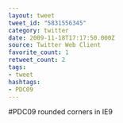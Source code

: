 ```yaml
---
layout: tweet
tweet_id: "5831556345"
category: twitter
date: 2009-11-18T17:17:50.000Z
source: Twitter Web Client
favorite_count: 1
retweet_count: 2
tags:
- tweet
hashtags:
- PDC09
---
```


#PDC09 rounded corners in IE9
